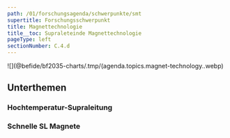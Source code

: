 ```yaml
---
path: /01/forschungsagenda/schwerpunkte/smt
supertitle: Forschungsschwerpunkt
title: Magnettechnologie
title__toc: Supraleteinde Magnettechnologie
pageType: left
sectionNumber: C.4.d
---
```


<div class="spread--left spread-area--research-agenda-topic">

![](@befide/bf2035-charts/.tmp/(agenda.topics.magnet-technology..webp)

</div>

<div class="spread--left spread-area--intro">

<p class="md"><lorem add="10s"/></p>

</div>

<div class="spread--left spread-area--c-3 spread-area--small">

## Unterthemen

### Hochtemperatur-Supraleitung

<p class="md"><lorem add="15s"/></p>

### Schnelle SL Magnete

<p class="md"><lorem add="15s"/></p>
